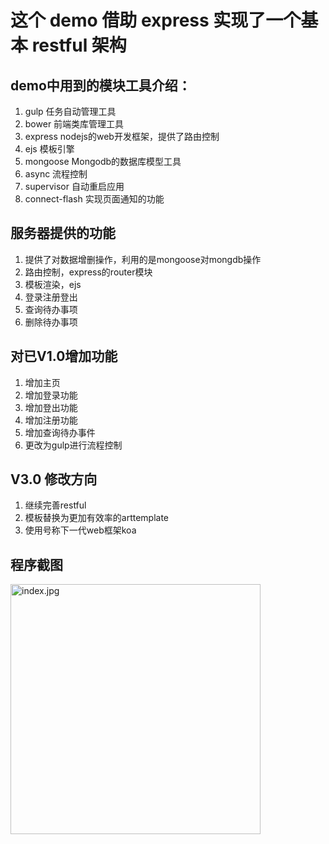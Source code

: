 # 这个 demo 借助 express 实现了一个基本 restful 架构

## demo中用到的模块工具介绍：
1. gulp 任务自动管理工具
2. bower 前端类库管理工具
3. express nodejs的web开发框架，提供了路由控制
4. ejs 模板引擎
5. mongoose Mongodb的数据库模型工具
6. async 流程控制
7. supervisor 自动重启应用
8. connect-flash 实现页面通知的功能

## 服务器提供的功能
1. 提供了对数据增删操作，利用的是mongoose对mongdb操作
2. 路由控制，express的router模块
3. 模板渲染，ejs
4. 登录注册登出
5. 查询待办事项
6. 删除待办事项

## 对已V1.0增加功能
1. 增加主页
2. 增加登录功能
3. 增加登出功能
4. 增加注册功能
5. 增加查询待办事件
6. 更改为gulp进行流程控制

## V3.0 修改方向
1. 继续完善restful
2. 模板替换为更加有效率的arttemplate
3. 使用号称下一代web框架koa

## 程序截图

<img src="/public/img/index.jpg" alt="index.jpg" title="index" width="400"/>
